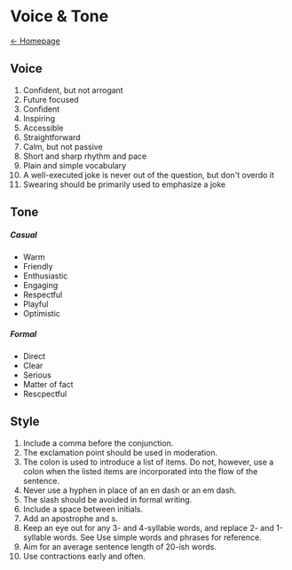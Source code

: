 # Voice & Tone
[← Homepage](https://martinstroleny.github.io/english-for-designers/07-homepage/index)

## Voice

1. Confident, but not arrogant
2. Future focused
3. Confident
4. Inspiring
5. Accessible
6. Straightforward
7. Calm, but not passive
8. Short and sharp rhythm and pace
9. Plain and simple vocabulary
10. A well-executed joke is never out of the question, but don't overdo it
11. Swearing should be primarily used to emphasize a joke

## Tone

##### Casual
- Warm
- Friendly
- Enthusiastic
- Engaging
- Respectful
- Playful
- Optimistic

##### Formal
- Direct
- Clear
- Serious
- Matter of fact
- Rescpectful

## Style

1. Include a comma before the conjunction.
2. The exclamation point should be used in moderation.
3. The colon is used to introduce a list of items. Do not, however, use a colon when the listed items are incorporated into the flow of the sentence.
4. Never use a hyphen in place of an en dash or an em dash.
5. The slash should be avoided in formal writing.
6. Include a space between initials.
7. Add an apostrophe and s.
8. Keep an eye out for any 3- and 4-syllable words, and replace 2- and 1-syllable words. See Use simple words and phrases for reference.
9. Aim for an average sentence length of 20-ish words.
10. Use contractions early and often.
